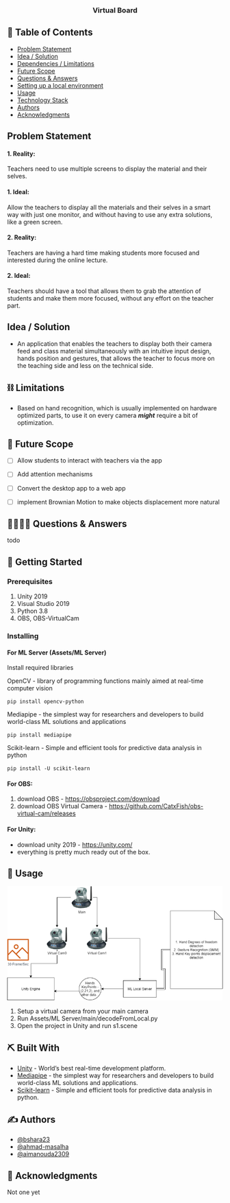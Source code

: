 
<h3 align="center">Virtual Board</h3>



## 📝 Table of Contents

- [Problem Statement](#problem_statement)
- [Idea / Solution](#solution)
- [Dependencies / Limitations](#limitations)
- [Future Scope](#future_scope)
- [Questions & Answers](#QA)
- [Setting up a local environment](#getting_started)
- [Usage](#usage)
- [Technology Stack](#tech_stack)
- [Authors](#authors)
- [Acknowledgments](#acknowledgments)

## Problem Statement <a name = "problem_statement"></a>


#### 1. Reality: 
Teachers need to use multiple screens to display the material and their selves.

#### 1. Ideal:
Allow the teachers to display all the materials and their selves in a smart way with just one monitor, and without having to use any extra solutions, like a green screen.


#### 2. Reality: 
Teachers are having a hard time making students more focused and interested during the online lecture. 

#### 2. Ideal:
Teachers should have a tool that allows them to grab the attention of students and make them more focused, without any effort on the teacher part.


## Idea / Solution <a name = "solution"></a>
- An application that enables the teachers to display both their camera feed and class material simultaneously with an intuitive input design, hands position and gestures, that allows the teacher to focus more on the teaching side and less on the technical side.




## ⛓️ Limitations <a name = "limitations"></a>

- Based on hand recognition, which is usually implemented on hardware optimized parts, to use it on every camera ***might*** require a bit of optimization.
## 🚀 Future Scope <a name = "future_scope"></a>


- [ ] Allow students to interact with teachers via the app
- [ ] Add attention mechanisms
- [ ] Convert the desktop app to a web app
- [ ] implement Brownian Motion to make objects displacement more natural



## 🙋‍♂️🙋‍♀️ Questions & Answers <a name = "QA"></a>

todo

## 🏁 Getting Started <a name = "getting_started"></a>




### Prerequisites

1. Unity 2019
2. Visual Studio 2019
3. Python 3.8
4. OBS, OBS-VirtualCam
### Installing

#### For ML Server (Assets/ML Server)

Install required libraries

OpenCV -  library of programming functions mainly aimed at real-time computer vision
```
pip install opencv-python

```
Mediapipe - the simplest way for researchers and developers to build world-class ML solutions and applications
```
pip install mediapipe

```
Scikit-learn - Simple and efficient tools for predictive data analysis in python
```
pip install -U scikit-learn

```

#### For OBS:
1. download OBS - https://obsproject.com/download
2. download OBS Virtual Camera - https://github.com/CatxFish/obs-virtual-cam/releases




#### For Unity:
- download unity 2019 - https://unity.com/
- everything is pretty much ready out of the box.


## 🎈 Usage <a name="usage"></a>

<img src="./vBoard-Structure.png" >

1. Setup a virtual camera from your main camera
2. Run Assets/ML Server/main/decodeFromLocal.py
3. Open the project in Unity and run s1.scene


## ⛏️ Built With <a name = "tech_stack"></a>

- [Unity](https://unity.com/) - World’s best real-time development platform.
- [Mediapipe](https://github.com/google/mediapipe) - the simplest way for researchers and developers to build world-class ML solutions and applications.
- [Scikit-learn](https://scikit-learn.org/stable/) - Simple and efficient tools for predictive data analysis in python.
## ✍️ Authors <a name = "authors"></a>

- [@bshara23](https://github.com/bshara23)
- [@ahmad-masalha](https://github.com/ahmad-masalha)
- [@aimanouda2309](https://github.com/aimanouda2309)

## 🎉 Acknowledgments <a name = "acknowledgments"></a>

Not one yet
